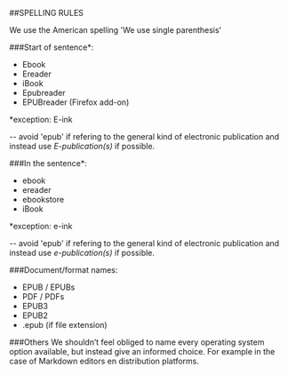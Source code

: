 ##SPELLING RULES

We use the American spelling 
'We use single parenthesis'


###Start of sentence*:

* Ebook
* Ereader
* iBook
* Epubreader
* EPUBreader (Firefox add-on)

*exception: E-ink

-- avoid 'epub' if refering to the general kind of electronic publication and instead use *E-publication(s)* if possible. 


###In the sentence*:

* ebook
* ereader
* ebookstore
* iBook

*exception: e-ink

-- avoid 'epub' if refering to the general kind of electronic publication and instead use *e-publication(s)* if possible. 

###Document/format names:

* EPUB / EPUBs
* PDF / PDFs
* EPUB3
* EPUB2
* .epub (if file extension)




###Others
We shouldn’t feel obliged to name every operating system option available, but instead give an informed choice. For example in the case of Markdown editors en distribution platforms.


